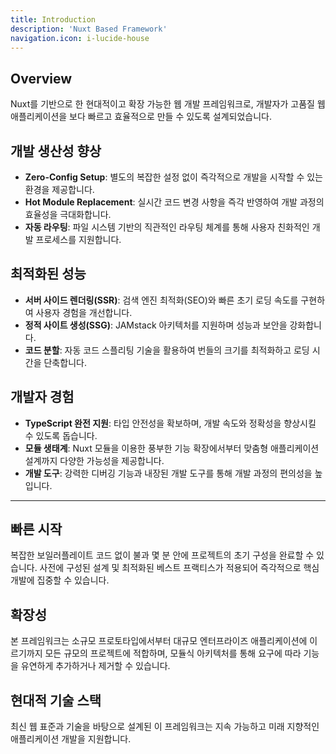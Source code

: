 ```yaml
---
title: Introduction
description: 'Nuxt Based Framework'
navigation.icon: i-lucide-house
---
```


## Overview
Nuxt를 기반으로 한 현대적이고 확장 가능한 웹 개발 프레임워크로, 개발자가 고품질 웹 애플리케이션을 보다 빠르고 효율적으로 만들 수 있도록 설계되었습니다.

## 개발 생산성 향상  
- **Zero-Config Setup**: 별도의 복잡한 설정 없이 즉각적으로 개발을 시작할 수 있는 환경을 제공합니다.
- **Hot Module Replacement**: 실시간 코드 변경 사항을 즉각 반영하여 개발 과정의 효율성을 극대화합니다.
- **자동 라우팅**: 파일 시스템 기반의 직관적인 라우팅 체계를 통해 사용자 친화적인 개발 프로세스를 지원합니다.

## 최적화된 성능
- **서버 사이드 렌더링(SSR)**: 검색 엔진 최적화(SEO)와 빠른 초기 로딩 속도를 구현하여 사용자 경험을 개선합니다.
- **정적 사이트 생성(SSG)**: JAMstack 아키텍처를 지원하며 성능과 보안을 강화합니다.
- **코드 분할**: 자동 코드 스플리팅 기술을 활용하여 번들의 크기를 최적화하고 로딩 시간을 단축합니다.

## 개발자 경험
- **TypeScript 완전 지원**: 타입 안전성을 확보하며, 개발 속도와 정확성을 향상시킬 수 있도록 돕습니다.
- **모듈 생태계**: Nuxt 모듈을 이용한 풍부한 기능 확장에서부터 맞춤형 애플리케이션 설계까지 다양한 가능성을 제공합니다.
- **개발 도구**: 강력한 디버깅 기능과 내장된 개발 도구를 통해 개발 과정의 편의성을 높입니다.

---

## 빠른 시작
복잡한 보일러플레이트 코드 없이 불과 몇 분 안에 프로젝트의 초기 구성을 완료할 수 있습니다. 사전에 구성된 설계 및 최적화된 베스트 프랙티스가 적용되어 즉각적으로 핵심 개발에 집중할 수 있습니다.

## 확장성
본 프레임워크는 소규모 프로토타입에서부터 대규모 엔터프라이즈 애플리케이션에 이르기까지 모든 규모의 프로젝트에 적합하며, 모듈식 아키텍처를 통해 요구에 따라 기능을 유연하게 추가하거나 제거할 수 있습니다.

## 현대적 기술 스택
최신 웹 표준과 기술을 바탕으로 설계된 이 프레임워크는 지속 가능하고 미래 지향적인 애플리케이션 개발을 지원합니다.
